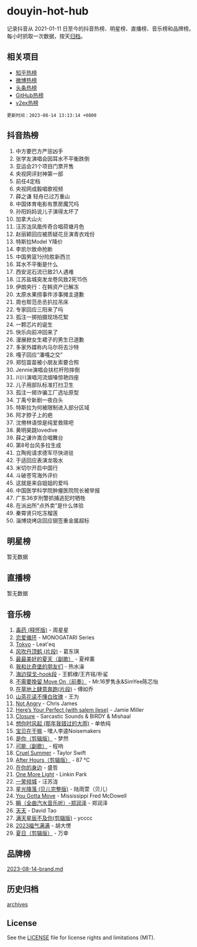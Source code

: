 # douyin-hot-hub

记录抖音从 2021-01-11 日至今的抖音热榜、明星榜、直播榜、音乐榜和品牌榜。每小时抓取一次数据，按天[归档](archives)。

## 相关项目

- [知乎热榜](https://github.com/lonnyzhang423/zhihu-hot-hub)
- [微博热榜](https://github.com/lonnyzhang423/weibo-hot-hub)
- [头条热榜](https://github.com/lonnyzhang423/toutiao-hot-hub)
- [GitHub热榜](https://github.com/lonnyzhang423/github-hot-hub)
- [v2ex热榜](https://github.com/lonnyzhang423/v2ex-hot-hub)


`更新时间：2023-08-14 13:13:14 +0800`

## 抖音热榜

1. 中方要巴方严惩凶手
1. 张学友演唱会因耳水不平衡跌倒
1. 亚运会21个项目门票开售
1. 央视网评封神第一部
1. 前任4定档
1. 央视网成毅唱歌视频
1. 薛之谦 轻舟已过万重山
1. 中国体育电影有票房魔咒吗
1. 孙阳妈妈说儿子演得太坏了
1. 加拿大山火
1. 汪苏泷凤凰传奇合唱荷塘月色
1. 赵丽颖回应被质疑花旦演青衣戏份
1. 特斯拉Model Y降价
1. 李凯尔致命抢断
1. 中国男篮1分险胜新西兰
1. 耳水不平衡是什么
1. 西安泥石流已致21人遇难
1. 江苏盐城突发龙卷风致2死15伤
1. 伊朗央行：在韩资产已解冻
1. 太原水果捞事件涉事摊主道歉
1. 周也帮范丞丞扒拉吊床
1. 专家回应三阳来了吗
1. 孤注一掷拍摄现场花絮
1. 一颗芯片的诞生
1. 快乐向前冲回来了
1. 漫展掀女生裙子的男生已道歉
1. 多家外媒称内马尔将去沙特
1. 嘎子回应“潘嘎之交”
1. 郑恺苗苗被小朋友索要合照
1. Jennie演唱会扶栏杆险摔倒
1. 川川演唱河流烟嗓惊艳四座
1. 儿子用部队标准打扫卫生
1. 孤注一掷诈骗工厂选址原型
1. 丁禹兮新剧一夜白头
1. 特斯拉为何被限制进入部分区域
1. 阿才脖子上的疤
1. 沈倦林语惊是纯爱救赎吧
1. 黄明昊跳lovedive
1. 薛之谦许嵩合唱舞台
1. 第8号台风多拉生成
1. 立陶宛请求德军尽快进驻
1. 于适回应表演龙吸水
1. 米切尔开启中国行
1. 斗破苍穹海外评价
1. 这就是来自姐姐的爱吗
1. 中国医学科学院肿瘤医院院长被举报
1. 广东36岁刑警抓捕逃犯时牺牲
1. 在派出所“点外卖”是什么体验
1. 秦霄贤只吃冻榴莲
1. 淄博烧烤店回应钢签重金属超标

## 明星榜

暂无数据

## 直播榜

暂无数据

## 音乐榜

1. [毒药 (释怀版)](https://sf3-cdn-tos.douyinstatic.com/obj/tos-cn-ve-2774/oYILMEAzspdZBIzy4frJNB8ZHPHWAhiwowd4Ad) - 周星星
1. [恋爱循环](https://sf6-cdn-tos.douyinstatic.com/obj/tos-cn-ve-2774/70a85ab2fc594510b47ea8fc36cd6d71) - MONOGATARI Series
1. [Tokyo](https://sf6-cdn-tos.douyinstatic.com/obj/tos-cn-ve-2774/5f21df8a314c4ab5912718c2182fe25f) - Leat'eq
1. [风吹丹顶鹤 (片段)](https://sf6-cdn-tos.douyinstatic.com/obj/tos-cn-ve-2774/oImDzeJM2hbnVCfbAag5NbDteaFzOGbY334A4I) - 葛东琪
1. [最最美好的夏天（副歌）](https://sf6-cdn-tos.douyinstatic.com/obj/tos-cn-ve-2774/o4FMghDLZkPIkCutdrsXlbTHcaZztBfeCp9AFS) - 夏梓薰
1. [我和比奇堡的朋友们](https://sf6-cdn-tos.douyinstatic.com/obj/tos-cn-ve-2774/f0505db981ea4a6d91453a15924a82aa) - 热水澡
1. [海边探戈-hook段](https://sf3-cdn-tos.douyinstatic.com/obj/tos-cn-ve-2774/o4bvQg5wnw7PkBDSgDbfCoY7l8rSCkBtsP4Zf5) - 王鹤棣/王齐铭/朴鲨
1. [不需要挽留 Move On（前奏）](https://sf6-cdn-tos.douyinstatic.com/obj/tos-cn-ve-2774/ooCBhgCCkF4nExzQL9WZSUbitfA8IsDkgQIYhe) - Mr.16罗隽永&SimYee陈芯怡
1. [在草地上肆意奔跑(片段)](https://sf3-cdn-tos.douyinstatic.com/obj/tos-cn-ve-2774/8831d494742f45dabdfa8adb8b817259) - 傅如乔
1. [山茶花读不懂白玫瑰](https://sf3-cdn-tos.douyinstatic.com/obj/tos-cn-ve-2774/osfn8B7DktrRHEPJgPCfDbw7QDQEkwC16BxZg9) - 王为
1. [Not Angry](https://sf3-cdn-tos.douyinstatic.com/obj/tos-cn-ve-2774/651f30a826dc43cbb6becf6b048f9541) - Chris James
1. [Here’s Your Perfect (with salem ilese)](https://sf3-cdn-tos.douyinstatic.com/obj/tos-cn-ve-2774/076b1576c6c546598f803fe53da388a7) - Jamie Miller
1. [Closure](https://sf3-cdn-tos.douyinstatic.com/obj/tos-cn-ve-2774/84f7422b29f94b78a5f3b0386275db35) - Sarcastic Sounds & BIRDY & Mishaal
1. [想你时风起 (那年我错过的大雨)](https://sf6-cdn-tos.douyinstatic.com/obj/tos-cn-ve-2774/ooR7G8ftDMzIgnxa0HbReM4CZ74qknQABLtHB1) - 单依纯
1. [宝贝在干嘛](https://sf3-cdn-tos.douyinstatic.com/obj/tos-cn-ve-2774/okW4hBCfJI5B2ZEgTCtikhMW7IafzNrBQIYkpJ) - 嘿人李逵Noisemakers
1. [是你（剪辑版）](https://sf6-cdn-tos.douyinstatic.com/obj/tos-cn-ve-2774/46019dae783c4c969944217fe1cfafc4) - 梦然
1. [可能（副歌）](https://sf6-cdn-tos.douyinstatic.com/obj/tos-cn-ve-2774/cde1731888894259b333569393c2fb51) - 程响
1. [Cruel Summer](https://sf6-cdn-tos.douyinstatic.com/obj/tos-cn-ve-2774/b35ad770e6d4495abefaa493fa46b555) - Taylor Swift
1. [After Hours（剪辑版）](https://sf3-cdn-tos.douyinstatic.com/obj/tos-cn-ve-2774/owgWztApWhImMFMpyEyQfAIyIusRBioqSgWk7T) - 87 ℃
1. [在你的身边](https://sf6-cdn-tos.douyinstatic.com/obj/tos-cn-ve-2774/9dce2ee6c9f84c17a6d68458730d7ae8) - 盛哲
1. [One More Light](https://sf3-cdn-tos.douyinstatic.com/obj/tos-cn-ve-2774/okIBCInhecoGOE5h6ZvqCBYtfXCIMQEbgkRKgD) - Linkin Park
1. [ 一笑倾城](https://sf6-cdn-tos.douyinstatic.com/obj/tos-cn-ve-2774/cb539248cc6e4add8fdc39683808c267) - 汪苏泷
1. [星光降落 (贝儿完整版)](https://sf6-cdn-tos.douyinstatic.com/obj/tos-cn-ve-2774/okwB9hAwyAtsFFkFBzAX1hOOfQuIoMNs0W2Mwr) - 陆雨萱（贝儿）
1. [You Gotta Move](https://sf3-cdn-tos.douyinstatic.com/obj/tos-cn-ve-2774/a2b672af67514106b25cdfd6f1a8aad2) - Mississippi Fred McDowell
1. [瞬（全曲汽水音乐听）-郑润泽](https://sf3-cdn-tos.douyinstatic.com/obj/tos-cn-ve-2774/o4Vb9eJZClCZTnRQYy0BRSeHGrDtrkrQgIBvQt) - 郑润泽
1. [天天](https://sf6-cdn-tos.douyinstatic.com/obj/tos-cn-ve-2774/6b075c4856e34a60a1ef022c4a80dec5) - David Tao
1. [满天星辰不及你(剪辑版)](https://sf6-cdn-tos.douyinstatic.com/obj/tos-cn-ve-2774/967cfdb40fa94d60af1ae47c8dc174f0) - ycccc
1. [2023福气满满](https://sf3-cdn-tos.douyinstatic.com/obj/tos-cn-ve-2774/ocebsi6kbCVkBMAcDJkqdZpBQMubYSQetK2gQn) - 胡大愣
1. [夏日（剪辑版）](https://sf3-cdn-tos.douyinstatic.com/obj/tos-cn-ve-2774/b2ca8dc688424728a4e78eb024bdddd8) - 万幸

## 品牌榜

[2023-08-14-brand.md](archives/2023-08-14-brand.md)

## 历史归档

[archives](archives)

## License

See the [LICENSE](LICENSE) file for license rights and limitations (MIT).
